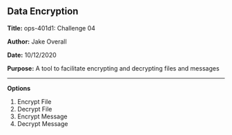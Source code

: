 Data Encryption
---------------

**Title:** ops-401d1: Challenge 04

**Author:** Jake Overall

**Date:** 10/12/2020

**Purpose:** A tool to facilitate encrypting and decrypting files and messages

---

**Options**
1. Encrypt File
2. Decrypt File
3. Encrypt Message
4. Decrypt Message